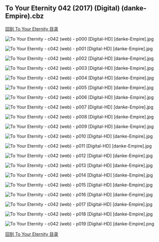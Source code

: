 ## To Your Eternity 042 (2017) (Digital) (danke-Empire).cbz


[回到 To Your Eternity 目录](https://github.com/alicewish/markdown/blob/master/series/To-Your-Eternity.md)


![To Your Eternity - c042 (web) - p000 [Digital-HD] [danke-Empire].jpg](https://wx1.sinaimg.cn/large/6a9fdecagy1fo5sn4ep5mj21kw290hdu.jpg)

![To Your Eternity - c042 (web) - p001 [Digital-HD] [danke-Empire].jpg](https://wx1.sinaimg.cn/large/6a9fdecagy1fo5snbzpfkj21kw28z7wi.jpg)

![To Your Eternity - c042 (web) - p002 [Digital-HD] [danke-Empire].jpg](https://wx1.sinaimg.cn/large/6a9fdecagy1fo5snhz57sj21kw28zx6p.jpg)

![To Your Eternity - c042 (web) - p003 [Digital-HD] [danke-Empire].jpg](https://wx1.sinaimg.cn/large/6a9fdecagy1fo5snp06xej21kw28zx6p.jpg)

![To Your Eternity - c042 (web) - p004 [Digital-HD] [danke-Empire].jpg](https://wx1.sinaimg.cn/large/6a9fdecagy1fo5snwgov4j21kw28zx6p.jpg)

![To Your Eternity - c042 (web) - p005 [Digital-HD] [danke-Empire].jpg](https://wx1.sinaimg.cn/large/6a9fdecagy1fo5so572zej21kw28znpd.jpg)

![To Your Eternity - c042 (web) - p006 [Digital-HD] [danke-Empire].jpg](https://wx1.sinaimg.cn/large/6a9fdecagy1fo5sodc7u6j21kw28ze82.jpg)

![To Your Eternity - c042 (web) - p007 [Digital-HD] [danke-Empire].jpg](https://wx1.sinaimg.cn/large/6a9fdecagy1fo5sokpv8sj21kw28zqv5.jpg)

![To Your Eternity - c042 (web) - p008 [Digital-HD] [danke-Empire].jpg](https://wx1.sinaimg.cn/large/6a9fdecagy1fo5sotcu3wj21kw28z7wi.jpg)

![To Your Eternity - c042 (web) - p009 [Digital-HD] [danke-Empire].jpg](https://wx1.sinaimg.cn/large/6a9fdecagy1fo5sp08e3tj21kw28zqv5.jpg)

![To Your Eternity - c042 (web) - p010 [Digital-HD] [danke-Empire].jpg](https://wx1.sinaimg.cn/large/6a9fdecagy1fo5sp72z6nj21kw28zx6p.jpg)

![To Your Eternity - c042 (web) - p011 [Digital-HD] [danke-Empire].jpg](https://wx1.sinaimg.cn/large/6a9fdecagy1fo5spffbxwj21kw28zhdu.jpg)

![To Your Eternity - c042 (web) - p012 [Digital-HD] [danke-Empire].jpg](https://wx1.sinaimg.cn/large/6a9fdecagy1fo5spnyipbj21kw28zkjm.jpg)

![To Your Eternity - c042 (web) - p013 [Digital-HD] [danke-Empire].jpg](https://wx1.sinaimg.cn/large/6a9fdecagy1fo5spx6mrjj21kw28z1ky.jpg)

![To Your Eternity - c042 (web) - p014 [Digital-HD] [danke-Empire].jpg](https://wx1.sinaimg.cn/large/6a9fdecagy1fo5sq66drnj21kw28zb2a.jpg)

![To Your Eternity - c042 (web) - p015 [Digital-HD] [danke-Empire].jpg](https://wx1.sinaimg.cn/large/6a9fdecagy1fo5sqd4au2j21kw28zqv5.jpg)

![To Your Eternity - c042 (web) - p016 [Digital-HD] [danke-Empire].jpg](https://wx1.sinaimg.cn/large/6a9fdecagy1fo5sqi363kj21kw28zu0x.jpg)

![To Your Eternity - c042 (web) - p017 [Digital-HD] [danke-Empire].jpg](https://wx1.sinaimg.cn/large/6a9fdecagy1fo5sqnio1uj21kw28z1ky.jpg)

![To Your Eternity - c042 (web) - p018 [Digital-HD] [danke-Empire].jpg](https://wx1.sinaimg.cn/large/6a9fdecagy1fo5sqsw02wj21kw28z4qp.jpg)

![To Your Eternity - c042 (web) - p019 [Digital-HD] [danke-Empire].png](https://wx1.sinaimg.cn/large/6a9fdecagy1flwuri7xzij21kw28z0ou.jpg)

[回到 To Your Eternity 目录](https://github.com/alicewish/markdown/blob/master/series/To-Your-Eternity.md)

